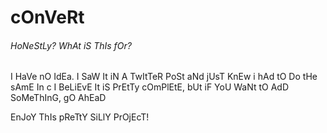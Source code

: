 # cOnVeRt
######  HoNeStLy? WhAt iS ThIs fOr?

I HaVe nO IdEa. I SaW It iN A TwItTeR PoSt aNd jUsT KnEw i hAd tO Do tHe sAmE In c
I BeLiEvE It iS PrEtTy cOmPlEtE, bUt iF YoU WaNt tO AdD SoMeThInG, gO AhEaD

EnJoY ThIs pReTtY SiLlY PrOjEcT!
